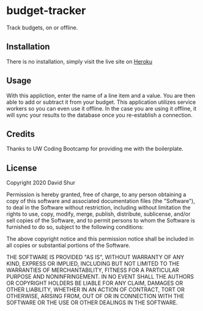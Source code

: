 # budget-tracker

Track budgets, on or offline.

## Installation

There is no installation, simply visit the live site on [Heroku](https://budget-tracker-39701.herokuapp.com/)

## Usage

With this appliction, enter the name of a line item and a value. You are then able to add or subtract it from your budget. This application utilizes service workers so you can even use it offline. In the case you are using it offline, it will sync your results to the database once you re-establish a connection.

## Credits

Thanks to UW Coding Bootcamp for providing me with the boilerplate.

## License

Copyright 2020 David Shur

Permission is hereby granted, free of charge, to any person obtaining a copy of this software and associated documentation files (the "Software"), to deal in the Software without restriction, including without limitation the rights to use, copy, modify, merge, publish, distribute, sublicense, and/or sell copies of the Software, and to permit persons to whom the Software is furnished to do so, subject to the following conditions:

The above copyright notice and this permission notice shall be included in all copies or substantial portions of the Software.

THE SOFTWARE IS PROVIDED "AS IS", WITHOUT WARRANTY OF ANY KIND, EXPRESS OR IMPLIED, INCLUDING BUT NOT LIMITED TO THE WARRANTIES OF MERCHANTABILITY, FITNESS FOR A PARTICULAR PURPOSE AND NONINFRINGEMENT. IN NO EVENT SHALL THE AUTHORS OR COPYRIGHT HOLDERS BE LIABLE FOR ANY CLAIM, DAMAGES OR OTHER LIABILITY, WHETHER IN AN ACTION OF CONTRACT, TORT OR OTHERWISE, ARISING FROM, OUT OF OR IN CONNECTION WITH THE SOFTWARE OR THE USE OR OTHER DEALINGS IN THE SOFTWARE.
